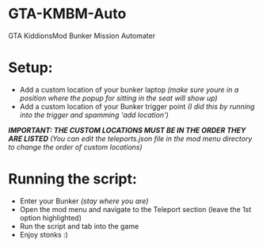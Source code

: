 # GTA-KMBM-Auto
GTA KiddionsMod Bunker Mission Automater

# Setup:

* Add a custom location of your bunker laptop _(make sure youre in a position where the popup for sitting in the seat will show up)_
* Add a custom location of your Bunker trigger point _(I did this by running into the trigger and spamming 'add location')_

_**IMPORTANT: THE CUSTOM LOCATIONS MUST BE IN THE ORDER THEY ARE LISTED** (You can edit the teleports.json file in the mod menu directory to change the order of custom locations)_


# Running the script:

* Enter your Bunker _(stay where you are)_
* Open the mod menu and navigate to the Teleport section (leave the 1st option highlighted)
* Run the script and tab into the game
* Enjoy stonks :)
